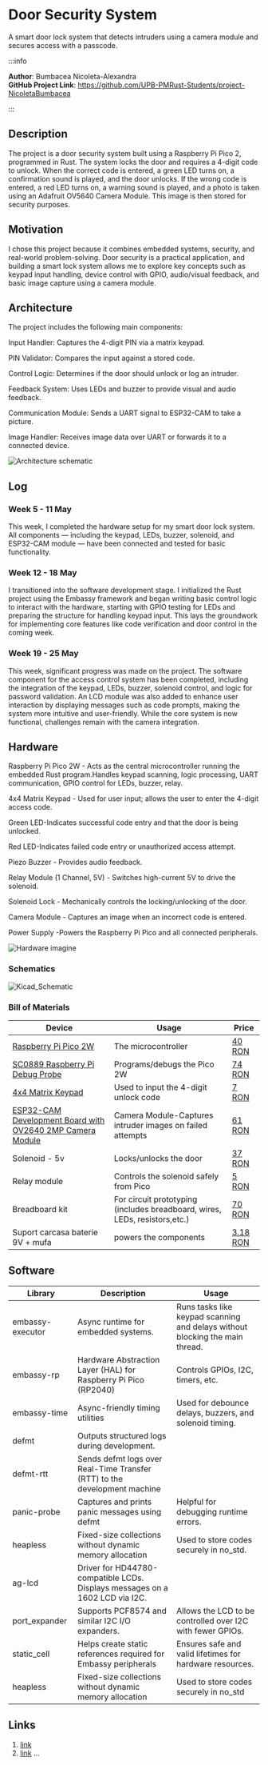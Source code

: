 # Door Security System
A smart door lock system that detects intruders using a camera module and secures access with a passcode.

:::info

**Author**: Bumbacea Nicoleta-Alexandra \
**GitHub Project Link**: https://github.com/UPB-PMRust-Students/project-NicoletaBumbacea

:::

## Description

The project is a door security system built using a Raspberry Pi Pico 2, programmed in Rust. The system locks the door and requires a 4-digit code to unlock. When the correct code is entered, a green LED turns on, a confirmation sound is played, and the door unlocks. If the wrong code is entered, a red LED turns on, a warning sound is played, and a photo is taken using an Adafruit OV5640 Camera Module. This image is then stored for security purposes.​


## Motivation

I chose this project because it combines embedded systems, security, and real-world problem-solving. Door security is a practical application, and building a smart lock system allows me to explore key concepts such as keypad input handling, device control with GPIO, audio/visual feedback, and basic image capture using a camera module.

## Architecture 
The project includes the following main components:

Input Handler: Captures the 4-digit PIN via a matrix keypad.

PIN Validator: Compares the input against a stored code.

Control Logic: Determines if the door should unlock or log an intruder.

Feedback System: Uses LEDs and buzzer to provide visual and audio feedback.

Communication Module: Sends a UART signal to ESP32-CAM to take a picture.

Image Handler: Receives image data over UART or forwards it to a connected device.

 ![Architecture schematic](arhi.webp)

## Log


### Week 5 - 11 May
This week, I completed the hardware setup for my smart door lock system. All components — including the keypad, LEDs, buzzer, solenoid, and ESP32-CAM module — have been connected and tested for basic functionality.
### Week 12 - 18 May
I transitioned into the software development stage. I initialized the Rust project using the Embassy framework and began writing basic control logic to interact with the hardware, starting with GPIO testing for LEDs and preparing the structure for handling keypad input. This lays the groundwork for implementing core features like code verification and door control in the coming week.
### Week 19 - 25 May
This week, significant progress was made on the project. The software component for the access control system has been completed, including the integration of the keypad, LEDs, buzzer, solenoid control, and logic for password validation. An LCD module was also added to enhance user interaction by displaying messages such as code prompts, making the system more intuitive and user-friendly. While the core system is now functional, challenges remain with the camera integration. 

## Hardware

Raspberry Pi Pico 2W - Acts as the central microcontroller running the embedded Rust program.Handles keypad scanning, logic processing, UART communication, GPIO control for LEDs, buzzer, relay.

4x4 Matrix Keypad - Used for user input; allows the user to enter the 4-digit access code.

Green LED-Indicates successful code entry and that the door is being unlocked.

Red LED-Indicates failed code entry or unauthorized access attempt.

Piezo Buzzer - Provides audio feedback.

Relay Module (1 Channel, 5V) - Switches high-current 5V to drive the solenoid.

Solenoid Lock - Mechanically controls the locking/unlocking of the door.

Camera Module - Captures an image when an incorrect code is entered.

Power Supply  -Powers the Raspberry Pi Pico and all connected peripherals.

![Hardware imagine](imghardware.webp)

### Schematics

![Kicad_Schematic](kicad_schematic.svg)


### Bill of Materials

| Device | Usage | Price |
|--------|--------|-------|
| [Raspberry Pi Pico 2W](https://www.raspberrypi.com/documentation/microcontrollers/raspberry-pi-pico.html) | The microcontroller | [40 RON](https://www.optimusdigital.ro/ro/placi-raspberry-pi/13327-raspberry-pi-pico-2-w.html?search_query=raspberry+pi+pico+2W&results=26)|
|[SC0889 Raspberry Pi Debug Probe](https://www.farnell.com/datasheets/3930618.pdf)|Programs/debugs the Pico 2W|[74 RON](https://ro.farnell.com/raspberry-pi/sc0889/debug-connector-3-pin-raspberry/dp/4163983)|
|[4x4 Matrix Keypad](https://cdn.sparkfun.com/assets/f/f/a/5/0/DS-16038.pdf)|Used to input the 4-digit unlock code|[7 RON](https://www.optimusdigital.ro/ro/senzori-senzori-de-atingere/470-tastatura-matriceala-4x4-cu-conector-pin-de-tip-mama.html?search_query=tastatura&results=51)|
|[ESP32-CAM Development Board with OV2640 2MP Camera Module](https://media.digikey.com/pdf/Data%20Sheets/DFRobot%20PDFs/DFR0602_Web.pdf)|Camera Module-Captures intruder images on failed attempts|[61 RON](https://sigmanortec.ro/placa-dezvoltare-esp32-cam-wifi-bluetooth-ov2640-2mp)|
|Solenoid - 5v|Locks/unlocks the door|[37 RON](https://www.robofun.ro/mecanice/solenoid-5v-small.html)|
|Relay module|Controls the solenoid safely from Pico|[5 RON](https://www.optimusdigital.ro/ro/electronica-de-putere-module-cu-releu/13084-modul-releu-cu-un-canal-comandat-cu-5-v.html?search_query=relay&results=24)|
|Breadboard kit|For circuit prototyping (includes breadboard, wires, LEDs, resistors,etc.)|[70 RON](https://www.emag.ro/set-componente-electronice-led-uri-breadboard-830-puncte-componente-pentru-incepatori-compatibil-arduino-si-raspberry-pi-ouylaf-308-10149-409/pd/DH8RVLYBM/)|
|Suport carcasa baterie 9V + mufa|powers the components|[3.18 RON](https://ardushop.ro/ro/carcase-i-suporturi/1060-suport-carcasa-baterie-9v-mufa-6427854014559.html)|

## Software

| Library | Description | Usage |
|---------|-------------|-------|
|embassy-executor|Async runtime for embedded systems.|Runs tasks like keypad scanning and delays without blocking the main thread.|
|embassy-rp| Hardware Abstraction Layer (HAL) for Raspberry Pi Pico (RP2040)|Controls GPIOs, I2C, timers, etc.|
|embassy-time| Async-friendly timing utilities|Used for debounce delays, buzzers, and solenoid timing.|
|defmt| Outputs structured logs during development.||
|defmt-rtt|Sends defmt logs over Real-Time Transfer (RTT) to the development machine||
|panic-probe|Captures and prints panic messages using defmt|Helpful for debugging runtime errors.|
|heapless|Fixed-size collections without dynamic memory allocation|Used to store codes securely in no_std.|
|ag-lcd	|Driver for HD44780-compatible LCDs. Displays messages on a 1602 LCD via I2C.|
|port_expander|Supports PCF8574 and similar I2C I/O expanders.|Allows the LCD to be controlled over I2C with fewer GPIOs.|
|static_cell|Helps create static references required for Embassy peripherals|Ensures safe and valid lifetimes for hardware resources.|
|heapless|Fixed-size collections without dynamic memory allocation|Used to store codes securely in no_std|
## Links

<!-- Add a few links that inspired you and that you think you will use for your project -->

1. [link](https://example.com)
2. [link](https://example3.com)
...


